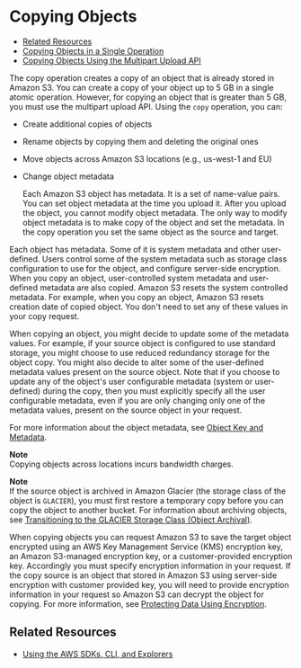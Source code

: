 # Copying Objects<a name="CopyingObjectsExamples"></a>


+ [Related Resources](#RelatedResources015)
+ [Copying Objects in a Single Operation](CopyingObjectsUsingAPIs.md)
+ [Copying Objects Using the Multipart Upload API](CopyingObjctsMPUapi.md)

The copy operation creates a copy of an object that is already stored in Amazon S3\. You can create a copy of your object up to 5 GB in a single atomic operation\. However, for copying an object that is greater than 5 GB, you must use the multipart upload API\. Using the `copy` operation, you can:

+ Create additional copies of objects 

+  Rename objects by copying them and deleting the original ones 

+  Move objects across Amazon S3 locations \(e\.g\., us\-west\-1 and EU\) 

+ Change object metadata

  Each Amazon S3 object has metadata\. It is a set of name\-value pairs\. You can set object metadata at the time you upload it\. After you upload the object, you cannot modify object metadata\. The only way to modify object metadata is to make copy of the object and set the metadata\. In the copy operation you set the same object as the source and target\. 

Each object has metadata\. Some of it is system metadata and other user\-defined\. Users control some of the system metadata such as storage class configuration to use for the object, and configure server\-side encryption\. When you copy an object, user\-controlled system metadata and user\-defined metadata are also copied\. Amazon S3 resets the system controlled metadata\. For example, when you copy an object, Amazon S3 resets creation date of copied object\. You don't need to set any of these values in your copy request\. 

When copying an object, you might decide to update some of the metadata values\. For example, if your source object is configured to use standard storage, you might choose to use reduced redundancy storage for the object copy\. You might also decide to alter some of the user\-defined metadata values present on the source object\. Note that if you choose to update any of the object's user configurable metadata \(system or user\-defined\) during the copy, then you must explicitly specify all the user configurable metadata, even if you are only changing only one of the metadata values, present on the source object in your request\.

For more information about the object metadata, see [Object Key and Metadata](UsingMetadata.md)\.

**Note**  
Copying objects across locations incurs bandwidth charges\. 

**Note**  
If the source object is archived in Amazon Glacier \(the storage class of the object is `GLACIER`\), you must first restore a temporary copy before you can copy the object to another bucket\. For information about archiving objects, see [Transitioning to the GLACIER Storage Class \(Object Archival\)](lifecycle-transition-general-considerations.md#before-deciding-to-archive-objects)\. 

When copying objects you can request Amazon S3 to save the target object encrypted using an AWS Key Management Service \(KMS\) encryption key, an Amazon S3\-managed encryption key, or a customer\-provided encryption key\. Accordingly you must specify encryption information in your request\. If the copy source is an object that stored in Amazon S3 using server\-side encryption with customer provided key, you will need to provide encryption information in your request so Amazon S3 can decrypt the object for copying\. For more information, see [Protecting Data Using Encryption](UsingEncryption.md)\.

## Related Resources<a name="RelatedResources015"></a>

+ [Using the AWS SDKs, CLI, and Explorers](UsingAWSSDK.md)